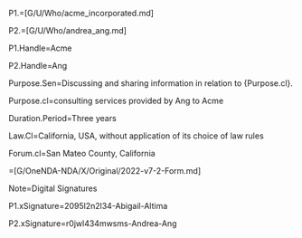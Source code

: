 P1.=[G/U/Who/acme_incorporated.md]

P2.=[G/U/Who/andrea_ang.md]

P1.Handle=Acme

P2.Handle=Ang

Purpose.Sen=Discussing and sharing information in relation to {Purpose.cl}.

Purpose.cl=consulting services provided by Ang to Acme

Duration.Period=Three years

Law.Cl=California, USA, without application of its choice of law rules

Forum.cl=San Mateo County, California

=[G/OneNDA-NDA/X/Original/2022-v7-2-Form.md]

Note=Digital Signatures

P1.xSignature=2095l2n2l34-Abigail-Altima

P2.xSignature=r0jwl434mwsms-Andrea-Ang
